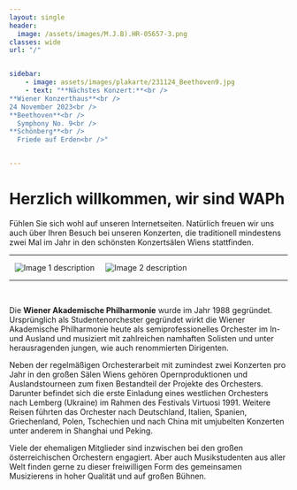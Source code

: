 ```yaml
---
layout: single
header:
  image: /assets/images/M.J.B).HR-05657-3.png
classes: wide
url: "/"


sidebar:
    - image: assets/images/plakarte/231124_Beethoven9.jpg
    - text: "**Nächstes Konzert:**<br />
**Wiener Konzerthaus**<br />
24 November 2023<br />
**Beethoven**<br /> 
  Symphony No. 9<br />
**Schönberg**<br />
  Friede auf Erden<br />"


---
```

# Herzlich willkommen, wir sind WAPh 

Fühlen Sie sich wohl auf unseren Internetseiten. Natürlich freuen wir uns auch über Ihren Besuch bei unseren Konzerten, die traditionell mindestens zwei Mal im Jahr in den schönsten Konzertsälen Wiens stattfinden.

_________

<div class="images-container">
  <figure class="third">
    <img src="/assets/images/M.J.B).HR-05657.JPG" alt="Image 1 description">
  </figure>
  <figure class="third">
    <img src="/assets/images/M.J.B).HR-05657.JPG" alt="Image 2 description">
  </figure>
</div>

<style>
  .images-container {
    display: flex;
  }
  .images-container figure {
    margin: 0 10px; /* Adjust spacing as needed */
  }
</style>
_________

<br />
 
Die **Wiener Akademische Philharmonie** wurde im Jahr 1988 gegründet. Ursprünglich als Studentenorchester gegründet wirkt die Wiener Akademische Philharmonie heute als semiprofessionelles Orchester im In- und Ausland und musiziert mit zahlreichen namhaften Solisten und unter herausragenden jungen, wie auch renommierten Dirigenten.

Neben der regelmäßigen Orchesterarbeit mit zumindest zwei Konzerten pro Jahr in den großen Sälen Wiens gehören Opernproduktionen und Auslandstourneen zum fixen Bestandteil der Projekte des Orchesters. Darunter befindet sich die erste Einladung eines westlichen Orchesters nach Lemberg (Ukraine) im Rahmen des Festivals Virtuosi 1991. Weitere Reisen führten das Orchester nach Deutschland, Italien, Spanien, Griechenland, Polen, Tschechien und nach China mit umjubelten Konzerten unter anderem in Shanghai und Peking.

Viele der ehemaligen Mitglieder sind inzwischen bei den großen österreichischen Orchestern engagiert. Aber auch Musikstudenten aus aller Welt finden gerne zu dieser freiwilligen Form des gemeinsamen Musizierens in hoher Qualität und auf großen Bühnen.